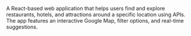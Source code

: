 A React-based web application that helps users find and explore restaurants, hotels, and attractions around a specific location using APIs. The app features an interactive Google Map, filter options, and real-time suggestions.
